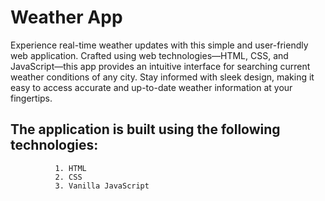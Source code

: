 # Weather App  #

Experience real-time weather updates with this simple and user-friendly web application. Crafted using web technologies—HTML, CSS, and JavaScript—this app provides an intuitive interface for searching current weather conditions of any city. Stay informed with sleek design, making it easy to access accurate and up-to-date weather information at your fingertips.

## The application is built using the following technologies: ##
              1. HTML
              2. CSS
              3. Vanilla JavaScript